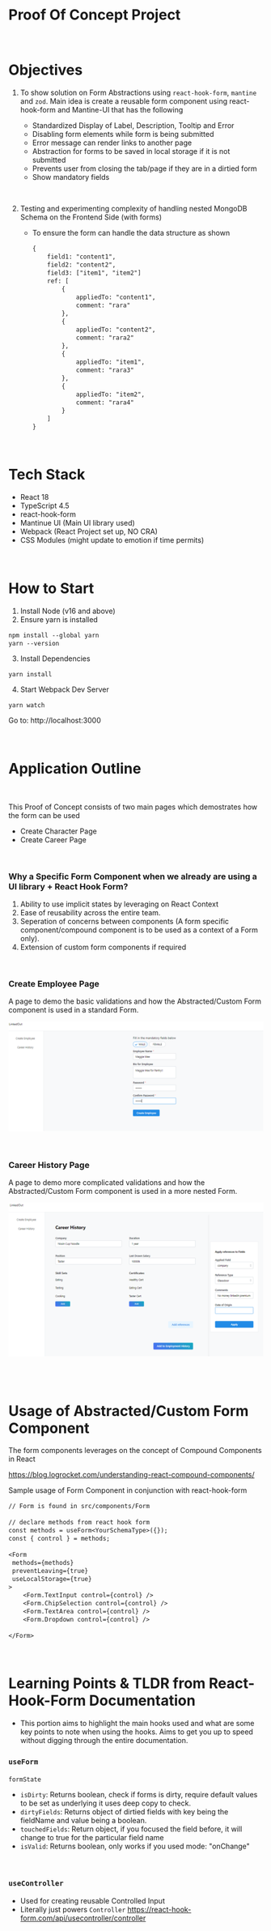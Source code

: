 # Proof Of Concept Project

<br>

# Objectives

1. To show solution on Form Abstractions using `react-hook-form`, `mantine` and `zod`. Main idea is create a reusable form component using react-hook-form and Mantine-UI that has the following

   - Standardized Display of Label, Description, Tooltip and Error
   - Disabling form elements while form is being submitted
   - Error message can render links to another page
   - Abstraction for forms to be saved in local storage if it is not submitted
   - Prevents user from closing the tab/page if they are in a dirtied form
   - Show mandatory fields

<br>

2. Testing and experimenting complexity of handling nested MongoDB Schema on the Frontend Side (with forms)

   - To ensure the form can handle the data structure as shown

     ```
     {
         field1: "content1",
         field2: "content2",
         field3: ["item1", "item2"]
         ref: [
             {
                 appliedTo: "content1",
                 comment: "rara"
             },
             {
                 appliedTo: "content2",
                 comment: "rara2"
             },
             {
                 appliedTo: "item1",
                 comment: "rara3"
             },
             {
                 appliedTo: "item2",
                 comment: "rara4"
             }
         ]
     }
     ```

<br>

# Tech Stack

- React 18
- TypeScript 4.5
- react-hook-form
- Mantinue UI (Main UI library used)
- Webpack (React Project set up, NO CRA)
- CSS Modules (might update to emotion if time permits)

<br>

# How to Start

1. Install Node (v16 and above)
2. Ensure yarn is installed

```
npm install --global yarn
yarn --version
```

3. Install Dependencies

```
yarn install
```

4. Start Webpack Dev Server

```
yarn watch
```

Go to: http://localhost:3000

<br>

# Application Outline

<br>

This Proof of Concept consists of two main pages which demostrates how the form can be used

- Create Character Page
- Create Career Page

<br>

### Why a Specific Form Component when we already are using a UI library + React Hook Form?

1. Ability to use implicit states by leveraging on React Context
2. Ease of reusability across the entire team.
3. Seperation of concerns between components (A form specific component/compound component is to be used as a context of a Form only).
4. Extension of custom form components if required

<br>

### Create Employee Page

A page to demo the basic validations and how the Abstracted/Custom Form component is used in a standard Form.

![plot](./images/create_employee_page.png)

<br>

### Career History Page

A page to demo more complicated validations and how the Abstracted/Custom Form component is used in a more nested Form.

![plot](./images/career_history_page.png)

<br>
<br>

# Usage of Abstracted/Custom Form Component

The form components leverages on the concept of Compound Components in React

https://blog.logrocket.com/understanding-react-compound-components/

Sample usage of Form Component in conjunction with react-hook-form

```
// Form is found in src/components/Form

// declare methods from react hook form
const methods = useForm<YourSchemaType>({});
const { control } = methods;

<Form
 methods={methods}
 preventLeaving={true}
 useLocalStorage={true}
>
    <Form.TextInput control={control} />
    <Form.ChipSelection control={control} />
    <Form.TextArea control={control} />
    <Form.Dropdown control={control} />

</Form>

```

<br>

# Learning Points & TLDR from React-Hook-Form Documentation

- This portion aims to highlight the main hooks used and what are some key points to note when using the hooks. Aims to get you up to speed without digging through the entire documentation.

### `useForm`

`formState`

- `isDirty`: Returns boolean, check if forms is dirty, require default values to be set as underlying it uses deep copy to check.
- `dirtyFields`: Returns object of dirtied fields with key being the fieldName and value being a boolean.
- `touchedFields`: Return object, if you focused the field before, it will change to true for the particular field name
- `isValid`: Returns boolean, only works if you used mode: "onChange"

<br>

### `useController`

- Used for creating reusable Controlled Input
- Literally just powers `Controller` https://react-hook-form.com/api/usecontroller/controller

<br>
